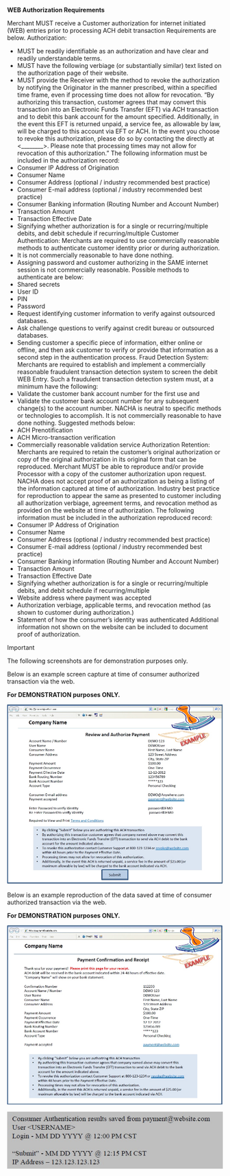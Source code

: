 **WEB Authorization Requirements**

Merchant MUST receive a Customer authorization for internet initiated (WEB) entries prior to processing ACH debit transaction Requirements are below.
Authorization:
- MUST be readily identifiable as an authorization and have clear and readily understandable terms.
- MUST have the following verbiage (or substantially similar) text listed on the authorization page of their website.
- MUST provide the Receiver with the method to revoke the authorization by notifying the Originator in the manner prescribed, within a specified time
frame, even if processing time does not allow for revocation.
“By authorizing this transaction, customer agrees that <merchant name> may convert this transaction into an Electronic Funds Transfer (EFT) via ACH
transaction and to debit this bank account for the amount specified. Additionally, in the event this EFT is returned unpaid, a service fee, as allowable by
law, will be charged to this account via EFT or ACH. In the event you choose to revoke this authorization, please do so by contacting the <merchant name>
directly at <________>. Please note that processing times may not allow for revocation of this authorization.”
The following information must be included in the authorization record:
- Consumer IP Address of Origination
- Consumer Name
- Consumer Address (optional / industry recommended best practice)
- Consumer E-mail address (optional / industry recommended best practice)
- Consumer Banking information (Routing Number and Account Number)
- Transaction Amount
- Transaction Effective Date
- Signifying whether authorization is for a single or recurring/multiple debits, and debit schedule if recurring/multiple
Customer Authentication:
Merchants are required to use commercially reasonable methods to authenticate customer identity prior or during authorization.
- It is not commercially reasonable to have done nothing.
- Assigning password and customer authorizing in the SAME internet session is not commercially reasonable.
Possible methods to authenticate are below:
- Shared secrets
- User ID
- PIN
- Password
- Request identifying customer information to verify against outsourced databases.
- Ask challenge questions to verify against credit bureau or outsourced databases.
- Sending customer a specific piece of information, either online or offline, and then ask customer to verify or provide that information as a second step
in the authentication process.
Fraud Detection System:
Merchants are required to establish and implement a commercially reasonable fraudulent transaction detection system to screen the debit WEB Entry.
Such a fraudulent transaction detection system must, at a minimum have the following:
- Validate the customer bank account number for the first use and
- Validate the customer bank account number for any subsequent change(s) to the account number.
NACHA is neutral to specific methods or technologies to accomplish. It is not commercially reasonable to have done nothing. Suggested methods below:
- ACH Prenotification
- ACH Micro-transaction verification
- Commercially reasonable validation service
Authorization Retention:
Merchants are required to retain the customer’s original authorization or copy of the original authorization in its original form that can be reproduced.
Merchant MUST be able to reproduce and/or provide Processor with a copy of the customer authorization upon request. NACHA does not accept proof of
an authorization as being a listing of the information captured at time of authorization. Industry best practice for reproduction to appear the same as
presented to customer including all authorization verbiage, agreement terms, and revocation method as provided on the website at time of authorization.
The following information must be included in the authorization reproduced record:
- Consumer IP Address of Origination
- Consumer Name
- Consumer Address (optional / industry recommended best practice)
- Consumer E-mail address (optional / industry recommended best practice)
- Consumer Banking information (Routing Number and Account Number)
- Transaction Amount
- Transaction Effective Date
- Signifying whether authorization is for a single or recurring/multiple debits, and debit schedule if recurring/multiple
- Website address where payment was accepted
- Authorization verbiage, applicable terms, and revocation method (as shown to customer during authorization.)
- Statement of how the consumer’s identity was authenticated
Additional information not shown on the website can be included to document proof of authorization.

> [!IMPORTANT]
> The following screenshots are for demonstration purposes only.

Below is an example screen capture at time of consumer authorized transaction via the web.

 **For DEMONSTRATION purposes ONLY.**

![Sample Authorization Page](/Authorization%20Gateway/Assets/Images/Review.jpg)


Below is an example reproduction of the data saved at time of consumer authorized transaction via the web.

**For DEMONSTRATION purposes ONLY.**

![Sample Receipt](/Authorization%20Gateway/Assets/Images/Receipt.jpg?raw=true)

![Sample Results](/Authorization%20Gateway/Assets/Images/Results.jpg?raw=true)
